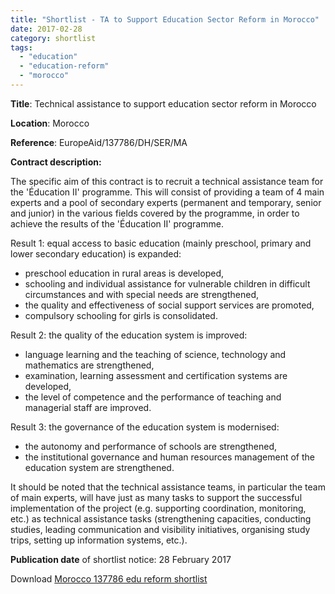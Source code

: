 ```yaml
---
title: "Shortlist - TA to Support Education Sector Reform in Morocco"
date: 2017-02-28
category: shortlist
tags: 
  - "education"
  - "education-reform"
  - "morocco"
---
```


**Title**: Technical assistance to support education sector reform in Morocco

**Location**: Morocco

**Reference**: EuropeAid/137786/DH/SER/MA

**Contract description:**

The specific aim of this contract is to recruit a technical assistance team for the 'Éducation II' programme. This will consist of providing a team of 4 main experts and a pool of secondary experts (permanent and temporary, senior and junior) in the various fields covered by the programme, in order to achieve the results of the 'Éducation II' programme.

Result 1: equal access to basic education (mainly preschool, primary and lower secondary education) is expanded:

- preschool education in rural areas is developed,
- schooling and individual assistance for vulnerable children in difficult circumstances and with special needs are strengthened,
- the quality and effectiveness of social support services are promoted,
- compulsory schooling for girls is consolidated.

Result 2: the quality of the education system is improved:

- language learning and the teaching of science, technology and mathematics are strengthened,
- examination, learning assessment and certification systems are developed,
- the level of competence and the performance of teaching and managerial staff are improved.

Result 3: the governance of the education system is modernised:

- the autonomy and performance of schools are strengthened,
- the institutional governance and human resources management of the education system are strengthened.

It should be noted that the technical assistance teams, in particular the team of main experts, will have just as many tasks to support the successful implementation of the project (e.g. supporting coordination, monitoring, etc.) as technical assistance tasks (strengthening capacities, conducting studies, leading communication and visibility initiatives, organising study trips, setting up information systems, etc.).

**Publication date** of shortlist notice: 28 February 2017

Download [Morocco 137786 edu reform shortlist](http://epm.lv/wp-content/uploads/2017/03/Morocco-137786-shortlist.pdf)
